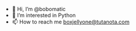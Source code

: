 - 👋 Hi, I’m @bobomatic
- 👀 I’m interested in Python
- 📫 How to reach me boxjellyone@tutanota.com

<!---
bobomatic/bobomatic is a ✨ special ✨ repository because its `README.md` (this file) appears on your GitHub profile.
You can click the Preview link to take a look at your changes.
--->
